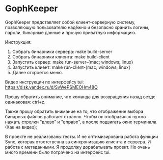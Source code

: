 # GophKeeper
GophKeeper представляет собой клиент-серверную систему, позволяющую пользователю надёжно и безопасно хранить логины, пароли, бинарные данные и прочую приватную информацию.


Инструкция:
1) Собрать бинарники сервера: make build-server
2) Собрать бинарники клиента: make build-client
3) Запустить сервер: make run-server-{mac; windows; linux}
4) Запустить клиент: make run-client-{mac; windows; linux}
5) Далее откроется меню.

Видео инструкции по интерфейсу tui: https://disk.yandex.ru/d/SvWePSMEOHm48Q

Прошу обратить внимание, что команда для возвращения назад везде одинаковая: ctrl+z.

Также прошу обратить внимание на то, что отображение выбора бинарных файлов работает странно.
Чтобы он отобразился нужно нажать стрелки "влево" и "вправо", а после подвигать окно терминала. (Как на видео);

В проекте не реализованы тесты. И не оптимизирована работа функции Sync, которая ответственна за синхронизацию клиента и сервера. И работа с метаданными.
Я продолжу дорабатывать проект. Но очень много времени было потрачено на интерфейс tui.

